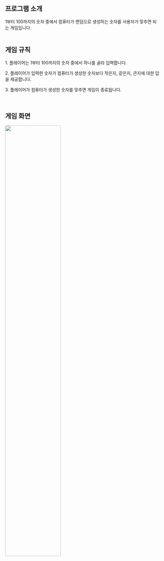 <h2>프로그램 소개</h2>
1부터 100까지의 숫자 중에서 컴퓨터가 랜덤으로 생성하는 숫자를 사용자가 맞추면 되는 게임입니다.<br><br>

<h2>게임 규칙</h2>
<p>
  1. 플레이어는 1부터 100까지의 숫자 중에서 하나를 골라 입력합니다.<br>
</p>
<p>
  2. 플레이어가 입력한 숫자가 컴퓨터가 생성한 숫자보다 작은지, 같은지, 큰지에 대한 답을 제공합니다.<br>
</p>
<p>
  3. 플레이어가 컴퓨터가 생성한 숫자를 맞추면 게임이 종료됩니다.<br>
</p>  
<br>

<h2>게임 화면</h2>

<img width="60%" src = "https://user-images.githubusercontent.com/86008693/223505417-be21c0b8-a396-4eda-b370-e17cc8e5ec9f.png">

